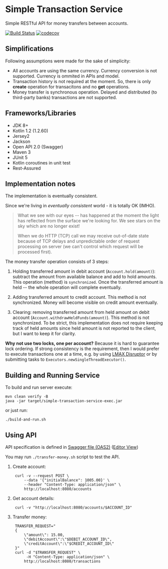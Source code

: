 Simple Transaction Service 
=======================
Simple RESTful​ ​API​ ​for​ ​money transfers​ ​between​ ​accounts.

[![Build Status](https://travis-ci.org/kpavlov/simple-transaction-service.svg?branch=master)](https://travis-ci.org/kpavlov/simple-transaction-service)
[![codecov](https://codecov.io/gh/kpavlov/simple-transaction-service/branch/master/graph/badge.svg)](https://codecov.io/gh/kpavlov/simple-transaction-service)

## Simplifications

Following assumptions were made for the sake of simplicity:
 - All accounts are using the same currency. Currency conversion is not supported. Currency is ommited in APIs and model.
 - Transaction history is not required at the moment. So, there is only **create** operation for transacitons and no **get** operations.
 - Money transfer is synchronous operation. Delayed and distributed (to third-party banks) transactions are not supported.

## Frameworks/Libraries

* JDK 8+
* Kotlin 1.2 (1.2.60)
* Jersey2
* Jackson
* Open API 2.0 (Swagger)
* Maven 3
* JUnit 5
* Kotlin coroutines in unit test
* Rest-Assured

## Implementation notes

The implementation is eventually consistent.

Since we're living in _eventually consistent_ world - it is totally OK (IMHO).

> What we see with our eyes -- has happened at the moment 
the light has reflected from the surface we're looking for.
We see stars on the sky which are no longer exist!
>
> When we do HTTP (TCP) call we may receive out-of-date state because of TCP delays 
and unpredictable order of request processing on server (we can't control which request will be processed first).

The money transfer operation consists of 3 steps:

1. Holding transferred amount in debit account (`Account.hold(amount)`): 
   subtract the amount from available balance and add to hold amounts.
   This operation (method) is `synchronized`.
   Once the transferred amount is held -- the whole operation will complete eventually.
   
2. Adding transferred amount to credit account. 
   This method is not synchronized. 
   Money will become visible on credit amount eventually. 
     
3. Clearing: removing transferred amount from held amount 
   on debit account (`Account.withdrawHeldFunds(amount)`). 
   This method is not synchronized. 
   To be strict, this implementation does not require keeping track of held amounts 
   since held amount is not reported to the client, but I want to keep it for clarity. 

**Why not use two locks, one per account?** Because it is hard to guarantee lock ordering.
If strong consistency is the requirement, then I would prefer to execute transactions one at a time, 
e.g. by using [LMAX Disruptor](https://lmax-exchange.github.io/disruptor) 
or by submitting tasks to `Executors.newSingleThreadExecutor()`.

## Building and Running Service

To build and run server execute:

    mvn clean verify -B
    java -jar target/simple-transaction-service-exec.jar
    
or just run:

    ./build-and-run.sh

## Using API

API specification is defined in 
[Swagger file (OAS2)](https://github.com/kpavlov/simple-transaction-service/blob/master/src/main/swagger/swagger.yml) 
([Editor View](http://editor.swagger.io/?url=https://raw.githubusercontent.com/kpavlov/simple-transaction-service/master/src/main/swagger/swagger.yml)) 

    
You may run `./transfer-money.sh` script to test the API.    
    
1. Create account:
    
        curl -v --request POST \
            --data '{"initialBalance": 1005.00}' \
            --header "Content-Type: application/json" \
            http://localhost:8080/accounts
        
2. Get account details:

        curl -v "http://localhost:8080/accounts/$ACCOUNT_ID"
    
3. Transfer money:
    
        TRANSFER_REQUEST="
        {
            \"amount\": 15.00,
            \"debitAccount\":\"$DEBIT_ACCOUNT_ID\",
            \"creditAccount\":\"$CREDIT_ACCOUNT_ID\"
        }"
        curl -d "$TRANSFER_REQUEST" \
             -H "Content-Type: application/json" \
            http://localhost:8080/transactions

    
   